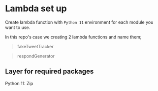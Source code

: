 # Lambda set up

Create lambda function with `Python 11` environment for each module you want to use.

In this repo's case we creating 2 lambda functions and name them;
> fakeTweetTracker

> respondGenerator

## Layer for required packages
Python 11:
Zip 
